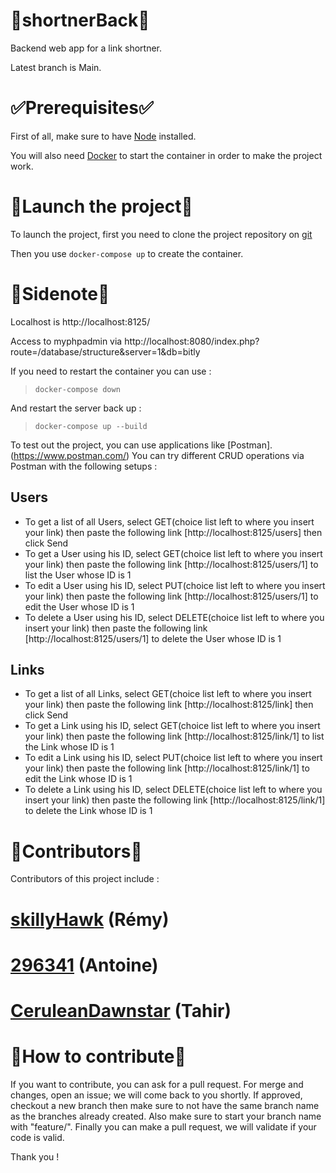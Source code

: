 # :link:shortnerBack:link:
Backend web app for a link shortner.

Latest branch is Main.

# :white_check_mark:Prerequisites:white_check_mark:

First of all, make sure to have [Node](https://nodejs.org/en/) installed.

You will also need [Docker](https://www.docker.com/) to start the container in order to make the project work.

# :rocket:Launch the project:rocket:

To launch the project, first you need to clone the project repository on [git](https://github.com/CeruleanDawnstar/shortnerBack.git)

Then you use `docker-compose up` to create the container.


# :memo:Sidenote:memo:

Localhost is http://localhost:8125/

Access to myphpadmin via http://localhost:8080/index.php?route=/database/structure&server=1&db=bitly

If you need to restart the container you can use :

> `docker-compose down`

And restart the server back up :

> `docker-compose up --build`

To test out the project, you can use applications like [Postman].(https://www.postman.com/)
You can try different CRUD operations via Postman with the following setups :
## Users
- To get a list of all Users, select GET(choice list left to where you insert your link) then paste the following link [http://localhost:8125/users] then click Send
- To get a User using his ID, select GET(choice list left to where you insert your link) then paste the following link [http://localhost:8125/users/1] to list the User whose ID is 1
- To edit a User using his ID, select PUT(choice list left to where you insert your link) then paste the following link [http://localhost:8125/users/1] to edit the User whose ID is 1
- To delete a User using his ID, select DELETE(choice list left to where you insert your link) then paste the following link [http://localhost:8125/users/1] to delete the User whose ID is 1

## Links
- To get a list of all Links, select GET(choice list left to where you insert your link) then paste the following link [http://localhost:8125/link] then click Send
- To get a Link using his ID, select GET(choice list left to where you insert your link) then paste the following link [http://localhost:8125/link/1] to list the Link whose ID is 1
- To edit a Link using his ID, select PUT(choice list left to where you insert your link) then paste the following link [http://localhost:8125/link/1] to edit the Link whose ID is 1
- To delete a Link using his ID, select DELETE(choice list left to where you insert your link) then paste the following link [http://localhost:8125/link/1] to delete the Link whose ID is 1


# :busts_in_silhouette:Contributors:busts_in_silhouette:
Contributors of this project include :
# [skillyHawk](https://github.com/skillyHawk) (Rémy)
# [296341](https://github.com/296341) (Antoine)
# [CeruleanDawnstar](https://github.com/CeruleanDawnstar) (Tahir)


# :trident:How to contribute:trident:
If you want to contribute, you can ask for a pull request. For merge and changes, open an issue; we will come back to you shortly. If approved, checkout a new branch then make sure to not have the same branch name as the branches already created. Also make sure to start your branch name with "feature/". Finally you can make a pull request, we will validate if your code is valid.

Thank you !
